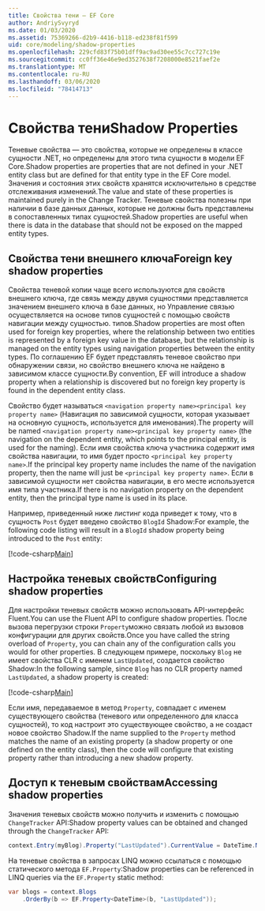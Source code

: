 ```yaml
---
title: Свойства тени — EF Core
author: AndriySvyryd
ms.date: 01/03/2020
ms.assetid: 75369266-d2b9-4416-b118-ed238f81f599
uid: core/modeling/shadow-properties
ms.openlocfilehash: 229cfd83f75b01dff9ac9ad30ee55c7cc727c19e
ms.sourcegitcommit: cc0ff36e46e9ed3527638f7208000e8521faef2e
ms.translationtype: MT
ms.contentlocale: ru-RU
ms.lasthandoff: 03/06/2020
ms.locfileid: "78414713"
---
```

# <a name="shadow-properties"></a><span data-ttu-id="e690d-102">Свойства тени</span><span class="sxs-lookup"><span data-stu-id="e690d-102">Shadow Properties</span></span>

<span data-ttu-id="e690d-103">Теневые свойства — это свойства, которые не определены в классе сущности .NET, но определены для этого типа сущности в модели EF Core.</span><span class="sxs-lookup"><span data-stu-id="e690d-103">Shadow properties are properties that are not defined in your .NET entity class but are defined for that entity type in the EF Core model.</span></span> <span data-ttu-id="e690d-104">Значения и состояния этих свойств хранятся исключительно в средстве отслеживания изменений.</span><span class="sxs-lookup"><span data-stu-id="e690d-104">The value and state of these properties is maintained purely in the Change Tracker.</span></span> <span data-ttu-id="e690d-105">Теневые свойства полезны при наличии в базе данных данных, которые не должны быть представлены в сопоставленных типах сущностей.</span><span class="sxs-lookup"><span data-stu-id="e690d-105">Shadow properties are useful when there is data in the database that should not be exposed on the mapped entity types.</span></span>

## <a name="foreign-key-shadow-properties"></a><span data-ttu-id="e690d-106">Свойства тени внешнего ключа</span><span class="sxs-lookup"><span data-stu-id="e690d-106">Foreign key shadow properties</span></span>

<span data-ttu-id="e690d-107">Свойства теневой копии чаще всего используются для свойств внешнего ключа, где связь между двумя сущностями представляется значением внешнего ключа в базе данных, но Управление связью осуществляется на основе типов сущностей с помощью свойств навигации между сущностью. типов.</span><span class="sxs-lookup"><span data-stu-id="e690d-107">Shadow properties are most often used for foreign key properties, where the relationship between two entities is represented by a foreign key value in the database, but the relationship is managed on the entity types using navigation properties between the entity types.</span></span> <span data-ttu-id="e690d-108">По соглашению EF будет представлять теневое свойство при обнаружении связи, но свойство внешнего ключа не найдено в зависимом классе сущности.</span><span class="sxs-lookup"><span data-stu-id="e690d-108">By convention, EF will introduce a shadow property when a relationship is discovered but no foreign key property is found in the dependent entity class.</span></span>

<span data-ttu-id="e690d-109">Свойство будет называться `<navigation property name><principal key property name>` (Навигация по зависимой сущности, которая указывает на основную сущность, используется для именования).</span><span class="sxs-lookup"><span data-stu-id="e690d-109">The property will be named `<navigation property name><principal key property name>` (the navigation on the dependent entity, which points to the principal entity, is used for the naming).</span></span> <span data-ttu-id="e690d-110">Если имя свойства ключа участника содержит имя свойства навигации, то имя будет просто `<principal key property name>`.</span><span class="sxs-lookup"><span data-stu-id="e690d-110">If the principal key property name includes the name of the navigation property, then the name will just be `<principal key property name>`.</span></span> <span data-ttu-id="e690d-111">Если в зависимой сущности нет свойства навигации, в его месте используется имя типа участника.</span><span class="sxs-lookup"><span data-stu-id="e690d-111">If there is no navigation property on the dependent entity, then the principal type name is used in its place.</span></span>

<span data-ttu-id="e690d-112">Например, приведенный ниже листинг кода приведет к тому, что в сущность `Post` будет введено свойство `BlogId` Shadow:</span><span class="sxs-lookup"><span data-stu-id="e690d-112">For example, the following code listing will result in a `BlogId` shadow property being introduced to the `Post` entity:</span></span>

[!code-csharp[Main](../../../samples/core/Modeling/Conventions/ShadowForeignKey.cs?name=Conventions&highlight=21-23)]

## <a name="configuring-shadow-properties"></a><span data-ttu-id="e690d-113">Настройка теневых свойств</span><span class="sxs-lookup"><span data-stu-id="e690d-113">Configuring shadow properties</span></span>

<span data-ttu-id="e690d-114">Для настройки теневых свойств можно использовать API-интерфейс Fluent.</span><span class="sxs-lookup"><span data-stu-id="e690d-114">You can use the Fluent API to configure shadow properties.</span></span> <span data-ttu-id="e690d-115">После вызова перегрузки строки `Property`можно связать любой из вызовов конфигурации для других свойств.</span><span class="sxs-lookup"><span data-stu-id="e690d-115">Once you have called the string overload of `Property`, you can chain any of the configuration calls you would for other properties.</span></span> <span data-ttu-id="e690d-116">В следующем примере, поскольку `Blog` не имеет свойства CLR с именем `LastUpdated`, создается свойство Shadow:</span><span class="sxs-lookup"><span data-stu-id="e690d-116">In the following sample, since `Blog` has no CLR property named `LastUpdated`, a shadow property is created:</span></span>

[!code-csharp[Main](../../../samples/core/Modeling/FluentAPI/ShadowProperty.cs?name=ShadowProperty&highlight=8)]

<span data-ttu-id="e690d-117">Если имя, передаваемое в метод `Property`, совпадает с именем существующего свойства (теневого или определенного для класса сущностей), то код настроит это существующее свойство, а не создаст новое свойство Shadow.</span><span class="sxs-lookup"><span data-stu-id="e690d-117">If the name supplied to the `Property` method matches the name of an existing property (a shadow property or one defined on the entity class), then the code will configure that existing property rather than introducing a new shadow property.</span></span>

## <a name="accessing-shadow-properties"></a><span data-ttu-id="e690d-118">Доступ к теневым свойствам</span><span class="sxs-lookup"><span data-stu-id="e690d-118">Accessing shadow properties</span></span>

<span data-ttu-id="e690d-119">Значения теневых свойств можно получить и изменить с помощью `ChangeTracker` API:</span><span class="sxs-lookup"><span data-stu-id="e690d-119">Shadow property values can be obtained and changed through the `ChangeTracker` API:</span></span>

``` csharp
context.Entry(myBlog).Property("LastUpdated").CurrentValue = DateTime.Now;
```

<span data-ttu-id="e690d-120">На теневые свойства в запросах LINQ можно ссылаться с помощью статического метода `EF.Property`:</span><span class="sxs-lookup"><span data-stu-id="e690d-120">Shadow properties can be referenced in LINQ queries via the `EF.Property` static method:</span></span>

``` csharp
var blogs = context.Blogs
    .OrderBy(b => EF.Property<DateTime>(b, "LastUpdated"));
```
